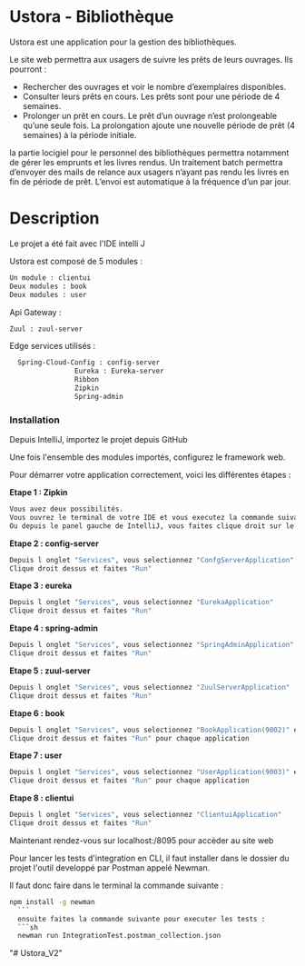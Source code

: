 # Ustora - Bibliothèque

Ustora est une application pour la gestion des bibliothèques.


Le site web permettra aux usagers de suivre les prêts de leurs ouvrages. Ils pourront :

  - Rechercher des ouvrages et voir le nombre d’exemplaires disponibles.
  - Consulter leurs prêts en cours. Les prêts sont pour une période de 4 semaines.
  - Prolonger un prêt en cours. Le prêt d’un ouvrage n’est prolongeable qu’une seule fois. La prolongation ajoute une nouvelle période de prêt (4 semaines) à la période initiale.

la partie locigiel pour le personnel des bibliothèques permettra notamment de gérer les emprunts et les livres rendus. Un traitement batch permettra d’envoyer des mails de relance aux usagers n’ayant pas rendu les livres en fin de période de prêt. L’envoi est automatique à la fréquence d’un par jour.

# Description

Le projet a été fait avec l'IDE intelli J

Ustora est composé de 5 modules :
```sh
Un module : clientui
Deux modules : book
Deux modules : user
```

Api Gateway :
```sh
Zuul : zuul-server
```

Edge services utilisés :
```sh
  Spring-Cloud-Config : config-server
                Eureka : Eureka-server
                Ribbon
                Zipkin
                Spring-admin
```
### Installation

Depuis IntelliJ, importez le projet depuis GitHub

Une fois l'ensemble des modules importés, configurez le framework web.

Pour démarrer votre application correctement, voici les différentes étapes :

**Etape 1 : Zipkin** 
```sh
Vous avez deux possibilités.
Vous ouvrez le terminal de votre IDE et vous executez la commande suivante "java -jar yourPath/zipkin-server-2.6.1-exec.jar".
Ou depuis le panel gauche de IntelliJ, vous faites clique droit sur le fichier "zipkin-server-2.6.1-exec.jar" et vous choisissez "Run zipkin-server-2.6.1-exec.jar"
 ```
**Etape 2 : config-server** 
 ```sh
 Depuis l onglet "Services", vous selectionnez "ConfgServerApplication"
 Clique droit dessus et faites "Run"
  ```
  **Etape 3 : eureka** 
 ```sh
 Depuis l onglet "Services", vous selectionnez "EurekaApplication"
 Clique droit dessus et faites "Run"
  ```
  
  **Etape 4 : spring-admin** 
 ```sh
 Depuis l onglet "Services", vous selectionnez "SpringAdminApplication"
 Clique droit dessus et faites "Run"
  ```
  **Etape 5 : zuul-server** 
 ```sh
 Depuis l onglet "Services", vous selectionnez "ZuulServerApplication"
 Clique droit dessus et faites "Run"
  ```
**Etape 6 : book** 
 ```sh
 Depuis l onglet "Services", vous selectionnez "BookApplication(9002)" et "BookApplication(9022)"
 Clique droit dessus et faites "Run" pour chaque application
  ```
  **Etape 7 : user** 
 ```sh
 Depuis l onglet "Services", vous selectionnez "UserApplication(9003)" et "UserApplication(9033)"
 Clique droit dessus et faites "Run" pour chaque application
  ```
 **Etape 8 : clientui** 
 ```sh
 Depuis l onglet "Services", vous selectionnez "ClientuiApplication"
 Clique droit dessus et faites "Run"
  ```
  
  Maintenant rendez-vous sur localhost:/8095 pour accèder au site web
  
  Pour lancer les tests d'integration en CLI, il faut installer dans le dossier du projet l'outil developpé par Postman appelé Newman.
  
  Il faut donc faire dans le terminal la commande suivante :
  ```sh
  npm install -g newman
    ```
    ensuite faites la commande suivante pour executer les tests :
    ```sh
    newman run IntegrationTest.postman_collection.json
  ```
  
 
"# Ustora_V2" 
